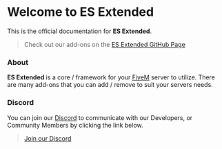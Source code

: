 # Welcome to ES Extended

This is the official documentation for **ES Extended**.

> Check out our add-ons on the [ES Extended GitHub Page](https://github.com/esx-org)

### About

**ES Extended** is a core / framework for your [FiveM](https://fivem.net) server to utilize. There are many add-ons that you can add / remove to suit your servers needs.

### Discord

You can join our [Discord](https://discordapp.com) to communicate with our Developers, or Community Members by clicking the link below.

> [Join our Discord](https://discord.me/fivem_esx)
